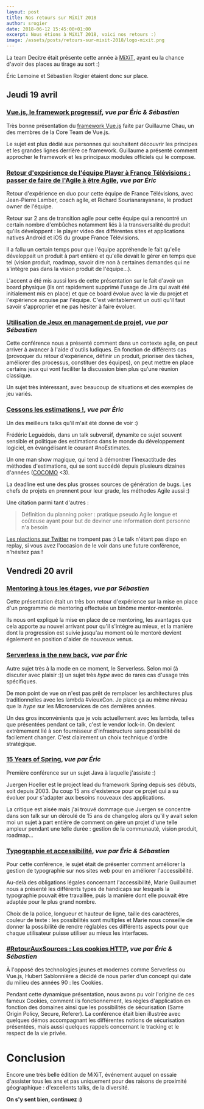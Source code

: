 ```yaml
---
layout: post
title: Nos retours sur MiXiT 2018
author: srogier
date: 2018-06-12 15:45:00+01:00
excerpt: Nous étions à MiXiT 2018, voici nos retours :)
image: /assets/posts/retours-sur-mixit-2018/logo-mixit.png
---
```


La team Decitre était présente cette année à [MiXiT](https://mixitconf.org/), ayant eu la chance d'avoir des places 
au tirage au sort :)

Éric Lemoine et Sébastien Rogier étaient donc sur place.

## Jeudi 19 avril

### [Vue.js, le framework progressif](https://mixitconf.org/2018/vue-js-le-framework-progressif), *vue par Éric & Sébastien*

Très bonne présentation du [framework Vue.js](https://vuejs.org/) faite par Guillaume Chau, un des membres de la Core 
Team de Vue.js. 

Le sujet est plus dédié aux personnes qui souhaitent découvrir les principes et les grandes lignes derrière ce framework. 
Guillaume a présenté comment approcher le framework et les principaux modules officiels qui le compose.

### [Retour d'expérience de l'équipe Player à France Télévisions : passer de faire de l'Agile à être Agile](https://mixitconf.org/2018/retour-d-experience-de-l-equipe-player-a-france-televisions-passer-de-faire-de-l-agile-a-etre-agile), *vue par Éric*

Retour d'expérience en duo pour cette équipe de France Télévisions, avec Jean-Pierre Lamber, coach agile, et 
Richard Sourianarayanane, le product owner de l'équipe.

Retour sur 2 ans de transition agile pour cette équipe qui a rencontré un certain nombre d'embûches notamment 
liés à la transversalité du produit qu'ils développent : le player video des différentes sites et applications 
natives Android et iOS du groupe France Télévisions.

Il a fallu un certain temps pour que l'équipe appréhende le fait qu'elle développait un produit à part entière 
et qu'elle devait le gérer en temps que tel (vision produit, roadmap, savoir dire non à certaines demandes qui 
ne s'intègre pas dans la vision produit de l'équipe...).

L'accent a été mis aussi lors de cette présentation sur le fait d'avoir un board physique (ils ont rapidement 
supprimé l'usage de Jira qui avait été initialement mis en place) et que ce board évolue avec la vie du projet 
et l'expérience acquise par l'équipe. C'est véritablement un outil qu'il faut savoir s'approprier et ne pas 
hésiter à faire évoluer.

### [Utilisation de Jeux en management de projet](https://mixitconf.org/2018/utilisation-de-jeux-en-management-de-projet), *vue par Sébastien*

Cette conférence nous a présenté comment dans un contexte agile, on peut arriver à avancer à l'aide d'outils ludiques.
En fonction de différents cas (provoquer du retour d'expérience, définir un produit, prioriser des tâches, améliorer 
des processus, constituer des équipes), on peut mettre en place certains jeux qui vont faciliter la discussion bien 
plus qu'une réunion classique.

Un sujet très intéressant, avec beaucoup de situations et des exemples de jeu variés.

### [Cessons les estimations !](https://mixitconf.org/2018/cessons-les-estimations-), *vue par Éric*

Un des meilleurs talks qu'il m'ait été donné de voir :)

Frédéric Leguédois, dans un talk subversif, dynamite ce sujet souvent sensible et politique des estimations dans 
le monde du développement logiciel, en évangélisant le courant #noEstimates.

Un one man show magique, qui tend à démontrer l'inexactitude des méthodes d'estimations, qui se sont succédé 
depuis plusieurs dizaines d'années ([COCOMO](https://en.wikipedia.org/wiki/COCOMO) <3).

La deadline est une des plus grosses sources de génération de bugs.
Les chefs de projets en prennent pour leur grade, les méthodes Agile aussi :)

Une citation parmi tant d'autres :
> Définition du planning poker : pratique pseudo Agile longue et coûteuse ayant pour but de deviner une information dont personne n'a besoin

[Les réactions sur Twitter](https://twitter.com/i/moments/986978284297768960) ne trompent pas :)
Le talk n'étant pas dispo en replay, si vous avez l'occasion de le voir dans une future conférence, n'hésitez pas !

## Vendredi 20 avril

### [Mentoring à tous les étages](https://mixitconf.org/2018/mentoring-a-tous-les-etages), *vue par Sébastien*

Cette présentation était un très bon retour d'expérience sur la mise en place d'un programme de mentoring effectuée 
un binôme mentor-mentorée. 

Ils nous ont expliqué la mise en place de ce mentoring, les avantages que cela apporte au nouvel arrivant pour qu'il 
s'intégre au mieux, et la manière dont la progression est suivie jusqu'au moment où le mentoré devient également en 
position d'aider de nouveaux venus.

### [Serverless is the new back](https://mixitconf.org/2018/serverless-is-the-new-back), *vue par Éric*

Autre sujet très à la mode en ce moment, le Serverless. Selon moi (à discuter avec plaisir :)) un sujet très *hype* 
avec de rares cas d'usage très spécifiques.

De mon point de vue on n'est pas prêt de remplacer les architectures plus traditionnelles avec les lambda #vieuxCon. 
Je place ça au même niveau que la *hype* sur les Microservices de ces dernières années.

Un des gros inconvénients que je vois actuellement avec les lambda, telles que présentées pendant ce talk, c'est le 
vendor lock-in. On devient extrêmement lié à son fournisseur d'infrastructure sans possibilité de facilement changer. 
C'est clairement un choix technique d'ordre stratégique.

### [15 Years of Spring](https://mixitconf.org/2018/15-years-of-spring), *vue par Éric*

Première conférence sur un sujet Java à laquelle j'assiste :)

Juergen Hoeller est le project lead du framework Spring depuis ses débuts, soit depuis 2003.
Du coup 15 ans d'existence pour ce projet qui a su évoluer pour s'adapter aux besoins nouveaux des applications.

La critique est aisée mais j'ai trouvé dommage que Juergen se concentre dans son talk sur un déroulé de 15 ans de 
changelog alors qu'il y avait selon moi un sujet à part entière de comment on gère un projet d'une telle ampleur 
pendant une telle durée : gestion de la communauté, vision produit, roadmap...

### [Typographie et accessibilité](https://mixitconf.org/2018/typographie-et-accessibilite), *vue par Éric & Sébastien*

Pour cette conférence, le sujet était de présenter comment améliorer la gestion de typographie sur nos sites web pour 
en améliorer l'accessibilité.

Au-delà des obligations légales concernant l'accessibilité, Marie Guillaumet nous a présenté les différents types 
de handicaps sur lesquels la typographie pouvait être travaillée, puis la manière dont elle pouvait être adaptée pour 
le plus grand nombre.

Choix de la police, longueur et hauteur de ligne, taille des caractères, couleur de texte : les possibilités sont 
multiples et Marie nous conseille de donner la possibilité de rendre réglables ces différents aspects pour que chaque 
utilisateur puisse utiliser au mieux les interfaces.

### [#RetourAuxSources : Les cookies HTTP](https://mixitconf.org/2018/-retourauxsources-les-cookies-http), *vue par Éric & Sébastien*

À l'opposé des technologies jeunes et modernes comme Serverless ou Vue.js, Hubert Sablonnière a décidé de nous parler 
d'un concept qui date du milieu des années 90 : les Cookies.

Pendant cette dynamique présentation, nous avons pu voir l'origine de ces fameux Cookies, comment ils fonctionnement, 
les règles d'application en fonction des domaines ainsi que les possibilités de sécurisation (Same Origin Policy, Secure, Referer).
La conférence était bien illustrée avec quelques démos accompagnant les différentes notions de sécurisation présentées, 
mais aussi quelques rappels concernant le tracking et le respect de la vie privée.

# Conclusion

Encore une très belle édition de MiXiT, événement auquel on essaie d'assister tous les ans et pas uniquement pour des 
raisons de proximité géographique : d'excellents talks, de la diversité.

**On s'y sent bien, continuez :)**
